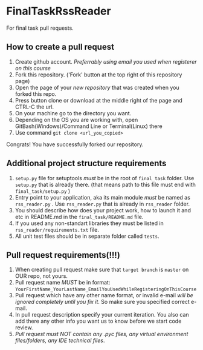 # FinalTaskRssReader
For final task pull requests.


## How to create a pull request

1. Create github account.  *Preferrably using email you used when registerer on this course*  
2. Fork this repository. ('Fork' button at the top right of this repository page)  
3. Open the page of your  *new repository*  that was created when you forked this repo.  
4. Press button clone or download at the middle right of the page and CTRL-C the url.  
5. On your machine go to the directory you want.  
6. Depending on the OS you are working with, open GitBash(Windows)/Command Line or Terminal(Linux) there  
7. Use command  `git clone <url_you_copied>`  
  
Congrats! You have successfully forked our repository.


## Additional project structure requirements

1. `setup.py` file for setuptools  *must*  be in the root of  `final_task`  folder. Use  `setup.py`  that is already there. (that means path to this file must end with  `final_task/setup.py` )  
2. Entry point to your application, aka its main module  *must*  be named as  `rss_reader.py` . Use  `rss_reader.py`  that is already in  `rss_reader`  folder.  
3. You should describe how does your project work, how to launch it and etc in README.md in the  `final_task/README.md`  file.  
4. If you used any non-standart libraries they must be listed in  `rss_reader/requirements.txt`  file.  
5. All unit test files should be in separate folder called `tests`.


## Pull request requirements(!!!)

1. When creating pull request make sure that  `target branch`  is  `master`  on OUR repo, not yours.  
2. Pull request name  *MUST*  be in format:  `YourFirstName_YourLastName_EmailYouUsedWhileRegisteringOnThisCourse`  
3. Pull request which have any other name format, or invalid e-mail  *will be ignored completely until you fix it*. So make sure you specified correct e-mail.  
4. In pull request description specify your current iteration. You also can add there any other info you want us to know before we start code review.  
5. *Pull request must NOT contain any .pyc files, any virtual environment files/folders, any IDE technical files*.